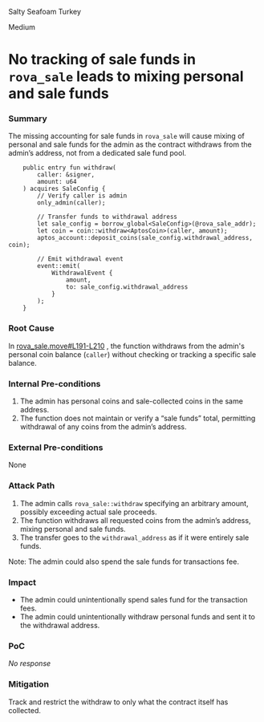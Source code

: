 Salty Seafoam Turkey

Medium

# No tracking of sale funds in `rova_sale` leads to mixing personal and sale funds

### Summary

The missing accounting for sale funds in `rova_sale` will cause mixing of personal and sale funds for the admin as the contract withdraws from the admin’s address, not from a dedicated sale fund pool.

```move
    public entry fun withdraw(
        caller: &signer,
        amount: u64
    ) acquires SaleConfig {        
        // Verify caller is admin
        only_admin(caller);

        // Transfer funds to withdrawal address
        let sale_config = borrow_global<SaleConfig>(@rova_sale_addr);
        let coin = coin::withdraw<AptosCoin>(caller, amount);
        aptos_account::deposit_coins(sale_config.withdrawal_address, coin);

        // Emit withdrawal event
        event::emit(
            WithdrawalEvent {
                amount,
                to: sale_config.withdrawal_address
            }
        );
    }
```

### Root Cause

In [rova_sale.move#L191-L210](https://github.com/sherlock-audit/2025-02-rova/blob/main/rova-movement-contracts/sources/rova_sale.move#L191-L210) , the function withdraws from the admin's personal coin balance (`caller`) without checking or tracking a specific sale balance.

### Internal Pre-conditions

1. The admin has personal coins and sale-collected coins in the same address.
2. The function does not maintain or verify a “sale funds” total, permitting withdrawal of any coins from the admin’s address.


### External Pre-conditions

None

### Attack Path

1. The admin calls `rova_sale::withdraw` specifying an arbitrary amount, possibly exceeding actual sale proceeds.
2. The function withdraws all requested coins from the admin’s address, mixing personal and sale funds.
3. The transfer goes to the `withdrawal_address` as if it were entirely sale funds.


Note: The admin could also spend the sale funds for transactions fee.

### Impact

- The admin could unintentionally spend sales fund for the transaction fees. 
- The admin could unintentionally withdraw personal funds and sent it to the withdrawal address.

### PoC

_No response_

### Mitigation

Track and restrict the withdraw to only what the contract itself has collected.